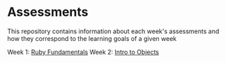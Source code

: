 # Assessments
This repository contains information about each week's assessments and how they correspond to the learning goals of a given week

Week 1: [Ruby Fundamentals](ruby-fundamentals.md)
Week 2: [Intro to Objects](intro-objects.md)
